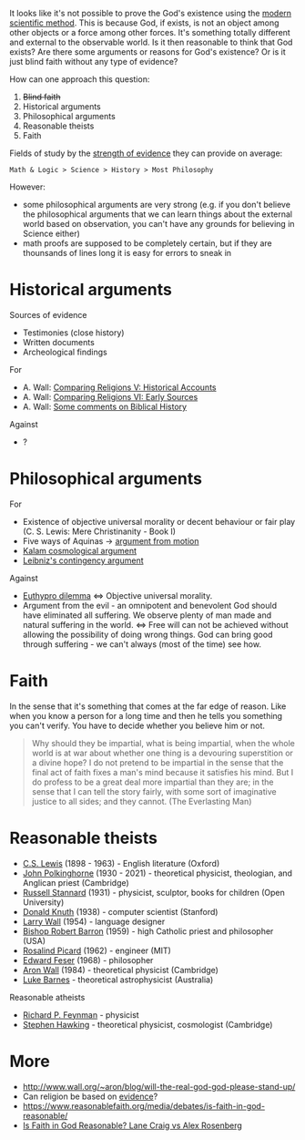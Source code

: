 It looks like it's not possible to prove the God's existence using the [modern scientific method](http://www.wall.org/~aron/blog/the-pillars-of-science/). This is because God, if exists, is not an object among other objects or a force among other forces. It's something totally different and external to the observable world. Is it then reasonable to think that God exists? Are there some arguments or reasons for God's existence? Or is it just blind faith without any type of evidence?

How can one approach this question:

1. ~~Blind faith~~
2. Historical arguments
3. Philosophical arguments
4. Reasonable theists
5. Faith

Fields of study by the [strength of evidence](http://www.wall.org/~aron/blog/theology-less-speculative-than-quantum-gravity/) they can provide on average:

```
Math & Logic > Science > History > Most Philosophy
```

However:

* some philosophical arguments are very strong (e.g. if you don't believe the philosophical arguments that we can learn things about the external world based on observation, you can't have any grounds for believing in Science either)
* math proofs are supposed to be completely certain, but if they are thounsands of lines long it is easy for errors to sneak in

# Historical arguments

Sources of evidence

* Testimonies (close history)
* Written documents
* Archeological findings

For

* A. Wall: [Comparing Religions V: Historical Accounts](http://www.wall.org/~aron/blog/comparing-religions-v-historical-accounts/)
* A. Wall: [Comparing Religions VI: Early Sources](http://www.wall.org/~aron/blog/comparing-religions-vi-early-sources/)
* A. Wall: [Some comments on Biblical History](http://www.wall.org/~aron/blog/some-comments-on-biblical-history/)

Against

* ?

# Philosophical arguments

For

* Existence of objective universal morality or decent behaviour or fair play (C. S. Lewis: Mere Christinanity - Book I)
* Five ways of Aquinas -> [argument from motion](https://youtu.be/bdjjqFSEJ_Y)
* [Kalam cosmological argument](https://en.wikipedia.org/wiki/Kalam_cosmological_argument)
* [Leibniz's contingency argument](https://www.reasonablefaith.org/videos/interviews-panels/leibnizs-argument-for-the-existence-of-god-bobby-conway/)

Against

* [Euthypro dilemma](https://en.wikipedia.org/wiki/Euthyphro_dilemma) <=> Objective universal morality.
* Argument from the evil - an omnipotent and benevolent God should have eliminated all suffering. We observe plenty of man made and natural suffering in the world. <=> Free will can not be achieved without allowing the possibility of doing wrong things. God can bring good through suffering - we can't always (most of the time) see how.

# Faith

In the sense that it's something that comes at the far edge of reason. Like when you know a person for a long time and then he tells you something you can't verify. You have to decide whether you believe him or not.

> Why should they be impartial, what is being impartial, when the whole world is at war about whether one thing is a devouring superstition or a divine hope? I do not pretend to be impartial in the sense that the final act of faith fixes a man's mind because it satisfies his mind. But I do profess to be a great deal more impartial than they are; in the sense that I can tell the story fairly, with some sort of imaginative justice to all sides; and they cannot.  (The Everlasting Man)

# Reasonable theists

* [C.S. Lewis](https://en.wikipedia.org/wiki/C._S._Lewis) (1898 - 1963) - English literature (Oxford)
* [John Polkinghorne](https://en.wikipedia.org/wiki/John_Polkinghorne) (1930 - 2021) - theoretical physicist, theologian, and Anglican priest (Cambridge)
* [Russell Stannard](https://en.wikipedia.org/wiki/Russell_Stannard) (1931) - physicist, sculptor, books for children (Open University)
* [Donald Knuth](https://en.wikipedia.org/wiki/Donald_Knuth) (1938) - computer scientist (Stanford)
* [Larry Wall](https://en.wikipedia.org/wiki/Larry_Wall) (1954) - language designer
* [Bishop Robert Barron](https://www.youtube.com/user/wordonfirevideo) (1959) - high Catholic priest and philosopher (USA)
* [Rosalind Picard](https://www.media.mit.edu/people/picard/overview/) (1962) - engineer (MIT)
* [Edward Feser](http://edwardfeser.blogspot.com/) (1968) - philosopher
* [Aron Wall](http://www.wall.org/~aron/blog/bio/) (1984) - theoretical physicist (Cambridge)
* [Luke Barnes](https://www.closertotruth.com/contributor/luke-barnes/profile) - theoretical astrophysicist (Australia)

Reasonable atheists

* [Richard P. Feynman](http://www.wall.org/~aron/blog/what-about-science/) - physicist
* [Stephen Hawking](https://en.wikipedia.org/wiki/Stephen_Hawking) - theoretical physicist, cosmologist (Cambridge)

# More

* http://www.wall.org/~aron/blog/will-the-real-god-god-please-stand-up/
* Can religion be based on [evidence](http://www.wall.org/~aron/evidence.htm)?
* https://www.reasonablefaith.org/media/debates/is-faith-in-god-reasonable/
* [Is Faith in God Reasonable? Lane Craig vs Alex Rosenberg](https://www.youtube.com/watch?v=bhfkhq-CM84)
